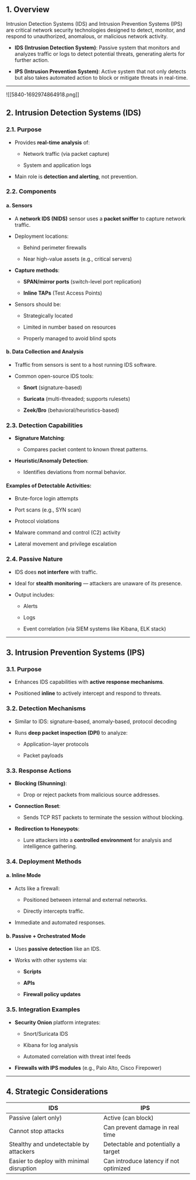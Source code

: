 ## 1. Overview

Intrusion Detection Systems (IDS) and Intrusion Prevention Systems (IPS) are critical network security technologies designed to detect, monitor, and respond to unauthorized, anomalous, or malicious network activity.

- **IDS (Intrusion Detection System)**: Passive system that monitors and analyzes traffic or logs to detect potential threats, generating alerts for further action.
    
- **IPS (Intrusion Prevention System)**: Active system that not only detects but also takes automated action to block or mitigate threats in real-time.
    

---
![[5840-1692974864918.png]]
## 2. Intrusion Detection Systems (IDS)

### 2.1. Purpose

- Provides **real-time analysis** of:
    
    - Network traffic (via packet capture)
        
    - System and application logs
        
- Main role is **detection and alerting**, not prevention.
    

### 2.2. Components

#### a. Sensors

- A **network IDS (NIDS)** sensor uses a **packet sniffer** to capture network traffic.
    
- Deployment locations:
    
    - Behind perimeter firewalls
        
    - Near high-value assets (e.g., critical servers)
        
- **Capture methods**:
    
    - **SPAN/mirror ports** (switch-level port replication)
        
    - **Inline TAPs** (Test Access Points)
        
- Sensors should be:
    
    - Strategically located
        
    - Limited in number based on resources
        
    - Properly managed to avoid blind spots
        

#### b. Data Collection and Analysis

- Traffic from sensors is sent to a host running IDS software.
    
- Common open-source IDS tools:
    
    - **Snort** (signature-based)
        
    - **Suricata** (multi-threaded; supports rulesets)
        
    - **Zeek/Bro** (behavioral/heuristics-based)
        

### 2.3. Detection Capabilities

- **Signature Matching**:
    
    - Compares packet content to known threat patterns.
        
- **Heuristic/Anomaly Detection**:
    
    - Identifies deviations from normal behavior.
        

#### Examples of Detectable Activities:

- Brute-force login attempts
    
- Port scans (e.g., SYN scan)
    
- Protocol violations
    
- Malware command and control (C2) activity
    
- Lateral movement and privilege escalation
    

### 2.4. Passive Nature

- IDS does **not interfere** with traffic.
    
- Ideal for **stealth monitoring** — attackers are unaware of its presence.
    
- Output includes:
    
    - Alerts
        
    - Logs
        
    - Event correlation (via SIEM systems like Kibana, ELK stack)
        

---

## 3. Intrusion Prevention Systems (IPS)

### 3.1. Purpose

- Enhances IDS capabilities with **active response mechanisms**.
    
- Positioned **inline** to actively intercept and respond to threats.
    

### 3.2. Detection Mechanisms

- Similar to IDS: signature-based, anomaly-based, protocol decoding
    
- Runs **deep packet inspection (DPI)** to analyze:
    
    - Application-layer protocols
        
    - Packet payloads
        

### 3.3. Response Actions

- **Blocking (Shunning)**:
    
    - Drop or reject packets from malicious source addresses.
        
- **Connection Reset**:
    
    - Sends TCP RST packets to terminate the session without blocking.
        
- **Redirection to Honeypots**:
    
    - Lure attackers into a **controlled environment** for analysis and intelligence gathering.
        

### 3.4. Deployment Methods

#### a. Inline Mode

- Acts like a firewall:
    
    - Positioned between internal and external networks.
        
    - Directly intercepts traffic.
        
- Immediate and automated responses.
    

#### b. Passive + Orchestrated Mode

- Uses **passive detection** like an IDS.
    
- Works with other systems via:
    
    - **Scripts**
        
    - **APIs**
        
    - **Firewall policy updates**
        

### 3.5. Integration Examples

- **Security Onion** platform integrates:
    
    - Snort/Suricata IDS
        
    - Kibana for log analysis
        
    - Automated correlation with threat intel feeds
        
- **Firewalls with IPS modules** (e.g., Palo Alto, Cisco Firepower)
    

---

## 4. Strategic Considerations

|IDS|IPS|
|---|---|
|Passive (alert only)|Active (can block)|
|Cannot stop attacks|Can prevent damage in real time|
|Stealthy and undetectable by attackers|Detectable and potentially a target|
|Easier to deploy with minimal disruption|Can introduce latency if not optimized|